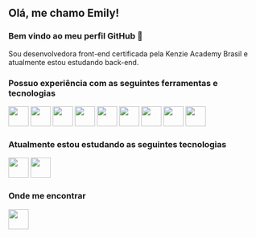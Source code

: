 ## Olá, me chamo Emily! 
### Bem vindo ao meu perfil GitHub 👋

Sou desenvolvedora front-end certificada pela Kenzie Academy Brasil e atualmente estou estudando back-end.

### Possuo experiência com as seguintes ferramentas e tecnologias 

<img src="https://cdn.jsdelivr.net/gh/devicons/devicon/icons/linux/linux-original.svg" width="40" height="40"/> <img src="https://cdn.jsdelivr.net/gh/devicons/devicon/icons/react/react-original.svg" width="40" height="40"/> <img src="https://cdn.jsdelivr.net/gh/devicons/devicon/icons/javascript/javascript-original.svg" width="40" height="40"/> <img src="https://cdn.jsdelivr.net/gh/devicons/devicon/icons/typescript/typescript-original.svg" width="40" height="40"/> <img src="https://cdn.jsdelivr.net/gh/devicons/devicon/icons/css3/css3-original-wordmark.svg" width="40" height="40" /> <img src="https://cdn.jsdelivr.net/gh/devicons/devicon/icons/html5/html5-original-wordmark.svg" width="40" height="40" /> <img src="https://cdn.jsdelivr.net/gh/devicons/devicon/icons/git/git-original-wordmark.svg" width="40" height="40" /> <img src="https://cdn.jsdelivr.net/gh/devicons/devicon/icons/gitlab/gitlab-original-wordmark.svg" width="40" height="40" /> <img src="https://cdn.jsdelivr.net/gh/devicons/devicon/icons/vscode/vscode-original-wordmark.svg" width="40" height="40" />


### Atualmente estou estudando as seguintes tecnologias

<img src="https://cdn.jsdelivr.net/gh/devicons/devicon/icons/python/python-original.svg" width="40" height="40"/> <img src="https://cdn.jsdelivr.net/gh/devicons/devicon/icons/flask/flask-original-wordmark.svg" width="40" height="40"/>


### Onde me encontrar

<a href="https://www.linkedin.com/in/emilypregolao/" target="_blank"><img src="https://cdn.jsdelivr.net/gh/devicons/devicon/icons/linkedin/linkedin-original.svg" width="40" height="40" />
</a>
   

